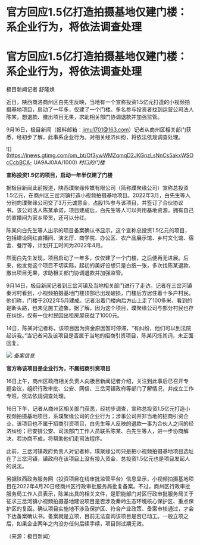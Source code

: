 # 官方回应1.5亿打造拍摄基地仅建门楼：系企业行为，将依法调查处理

# 官方回应1.5亿打造拍摄基地仅建门楼：系企业行为，将依法调查处理

极目新闻记者 舒隆焕

近日，陕西商洛商州区白先生反映，当地有一个宣称投资1.5亿元打造的小视频拍摄基地项目，启动了一年多，仅建了一个门楼。多名参与投资者找到运营公司法人陈某，想退款、撤出项目无果，求助相关部门协调退款并加强监管。

9月16日，极目新闻（报料邮箱：jimu1701@163.com）记者从商州区相关部门获悉，经初步了解，此事系企业行为。对相关经济纠纷，将依法依规调查处理。

![](https://inews.gtimg.com/om_bt/Of3ywWMZqmqD2JKGnzLsNnCs5akxWSOcCcbBCA-
UA9AJ0AA/1000) _村口的门楼_

**宣称投资1.5亿的项目，启动一年半仅建了门楼**

据极目新闻此前报道，陕西璞聚缘传媒有限公司（简称璞聚缘公司）宣称总投资1.5亿元，在商州区三岔河镇打造小视频拍摄基地项目。2022年3月，白先生等人分别向璞聚缘公司交了3万元诚意金，占股1%参与该项目，并签订了合伙协议书。该公司法人陈某承诺，项目建成后，白先生等人可以共用基地资源，拥有自己的直播间为家乡带货，还可以分红。

陈某向白先生等人出示的项目备案确认书显示，这个宣称总投资1.5亿元的项目，包括建设网红直播间、演艺厅、商学院、办公区、农产品展示馆、乡村文化馆、宿舍、餐厅等，计划开工时间为2022年4月。

然而白先生发现，项目启动了一年多，仅仅建了一个门楼，之后便再无进展。后来，他发觉这个项目不切实际，起初的美好设想只是白纸一张，多次找陈某退款、撤出项目无果，求助相关部门协调退款并加强监管。

9月14日，极目新闻记者到三岔河镇及当地相关部门进行了走访。记者在三岔河镇秦河村看到，小视频拍摄基地门楼顶部已出现破损，门楼后方居住着十多户村民，他们称，门楼于2022年5月建成。记者沿着门楼向后方山上走了100多米，看到的是断头路，也未见施工迹象。据了解，因为这个项目，璞聚缘公司与部分村民也存在纠纷，仅有一位村民因出租房屋获益了1000元。

14日，陈某对记者称，该项目因为资金原因暂时停滞，“有纠纷，他们可以到法院起诉我。”当记者问及该项目是否属于当地的招商引资项目，陈某闪烁其词，未正面回复。

![](https://inews.gtimg.com/om_bt/OItAF8tvJ5jb63Tr9RVCbLDqDUKXp6BNv3_xtHhNh2J1AAA/1000)
_备案信息_

**官方称该项目是企业行为，不属招商引资项目**

16日上午，商州区政府相关负责人向极目新闻记者介绍，关注到此事后已召开专题会议，组织行政审批、公安、网信、三岔河镇政府等部门了解情况，并成立工作专班，依法依规调查处理。

16日下午，记者从商州区相关部门获悉，经初步调查，宣称总投资1.5亿元打造小视频拍摄基地项目，系璞聚缘公司的企业行为；涉事公司并非当地的招商引资企业，该项目也不属于招商引资项目，白先生等人反映的退款一事为合伙人之间的经济纠纷；已安排公安、司法部门工作人员联系陈某、白先生等人，进一步协商解决，若协商不成，将帮助他们走司法程序。

此前，三岔河镇政府负责人对记者称，璞聚缘公司只是把小视频拍摄基地项目选址在了三岔河镇，镇政府在该项目上没有投入资金，总投资1.5亿元也是项目发起人的说法。

另据陕西政务服务网（投资项目在线审批监管平台）信息显示，小视频拍摄基地项目在2022年4月20日经商州区行政审批服务局批复备案。不过，商州区行政审批服务局工作人员表示，陈某出具的相关文件，是职能部门对区行政审批服务局关于征求三岔河镇小视频拍摄基地建设项目是否涉及秦岭生态环境核心保护区、重点保护区的复函。确认项目实施地不涉及保护区、符合产业政策、备案审核通过，才会下达备案确认书。备案就是立项，目前无法查询该项目是否已动工。一般立项之后，如果企业两年之内没办任何后续手续，项目则过期无效。

（来源：极目新闻）

